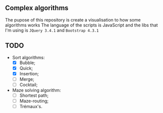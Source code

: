 ## Complex algorithms
The pupose of this repository is create a visualisation to how some algorithms works
The language of the scripts is JavaScript and the libs that I'm using is `JQuery 3.4.1` and `Bootstrap 4.3.1`
 
## TODO
 - Sort algorithms:
	- [x] Bubble;
	- [x] Quick;
	- [x] Insertion;
	- [ ]  Merge;
	- [ ] Cocktail;
- Maze solving algorithm:
	- [ ] Shortest path;
	- [ ] Maze-routing;
	- [ ] Trémaux's.